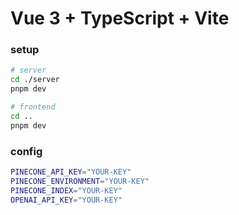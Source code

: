 # Vue 3 + TypeScript + Vite

### setup

```bash
# server
cd ./server
pnpm dev

# frontend
cd ..
pnpm dev
```

### config

```bash
PINECONE_API_KEY="YOUR-KEY"
PINECONE_ENVIRONMENT="YOUR-KEY"
PINECONE_INDEX="YOUR-KEY"
OPENAI_API_KEY="YOUR-KEY"
```
